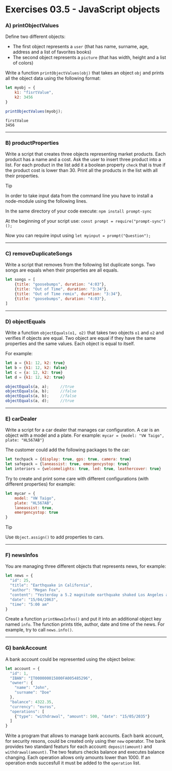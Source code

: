 # Exercises 03.5 - JavaScript objects

### A) printObjectValues

Define two different objects:
 * The first object represents a `user` (that has name, surname, age, address and a list of favorites books)
 * The second object represents a `picture` (that has width, height and a list of colors)

Write a function `printObjectValues(obj)` that takes an object `obj` and prints all the object data using the following format:

```javascript
let myobj = {
    k1: "fisrtValue",
    k2: 3456
}

printObjectValues(myobj);
```
```
firstValue
3456
```

---

### B) productProperties

Write a script that creates three objects representing market products. Each product has a name and a cost. Ask the user
to insert three product into a list.
For each product in the list add it a boolean property `check` that is true if the product cost is lower than 30.
Print all the products in the list with all their properties.

> [!TIP]
> In order to take input data from the command line you have to install a node-module using the following lines.
>
> In the same directory of your code execute:
> `npm install prompt-sync`
> 
> At the beginning of your script use:
> `const prompt = require("prompt-sync")();`
> 
> Now you can require input using
> `let myinput = prompt("Question");`

---

### C) removeDuplicateSongs

Write a script that removes from the following list duplicate songs. Two songs are equals when their properties are all equals.

```javascript
let songs = [
    {title: "goosebumps", duration: "4:03"},
    {title: "Out of Time", duration: "3:34"},
    {title: "Out of Time remix", duration: "3:34"},
    {title: "goosebumps", duration: "4:03"},
]
```

---

### D) objectEquals

Write a function `objectEquals(o1, o2)` that takes two objects `o1` and `o2` and verifies if objects are equal. Two object
are equal if they have the same properties and the same values. Each object is equal to itself.

For example:

```javascript
let a = {k1: 12, k2: true}
let b = {k1: 12, k2: false}
let c = {a: 12, k2: true}
let d = {k1: 12, k2: true}

objectEquals(a, a);     //true
objectEquals(a, b);     //false
objectEquals(a, b);     //false
objectEquals(a, d);     //true
```

---

### E) carDealer

Write a script for a car dealer that manages car configuration. A car is an object with a model and a plate. For example:
`mycar = {model: "VW Taigo", plate: "HL567AB"}`

The customer could add the following packages to the car:

```javascript
let techpack = {display: true, gps: true, camera: true}
let safepack = {laneassist: true, emergencystop: true}
let interiors = {welcomelights: true, led: true, leathercover: true}
```

Try to create and print some care with different configurations (with different properties) for example:

```javascript
let mycar = {
    model: "VW Taigo",
    plate: "HL567AB",
    laneassist: true,
    emergencystop: true
}
```

> [!TIP]
> Use `Object.assign()` to add properties to cars.

---

### F) newsInfos

You are managing three different objects that represents news, for example:

```javascript
let news = {
  "id": 25,
  "title": "Earthquake in California",
  "author": "Megan Fox",
  "content": "Yesterday a 5.2 magnitude earthquake shaked Los Angeles and...",
  "date": "15/04/2063",
  "time": "5:00 am"
}
```

Create a function `printNewsInfos()` and put it into an additional object key named `info`. The function prints title, author, date and time of the news. For example, try to call `news.info()`.

---

### G) bankAccount

A bank account could be represented using the object below:

```javascript
let account = {
  "id": 1,
  "IBAN": "IT000000015800FA005485296",
  "owner": {
    "name": "John",
    "surname": "Doe"
  },
  "balance": 4322.35,
  "currency": "euros",
  "operations": [
    {"type": "withdrawal", "amount": 500, "date": "15/05/2035"}
  ]
}
```

Write a program that allows to manage bank accounts. Each bank account, for security resons, could be created only using ther `new` operator.
The bank provides two standard featurs for each account: `deposit(amount)` and `withdrawal(amount)`. The two featurs checks balance and executes balance changing.
Each operation allows only amounts lower than 1000. If an operation ends succesfull it must be added to the `operation` list.